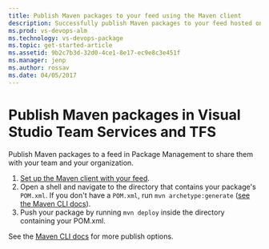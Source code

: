 ```yaml
---
title: Publish Maven packages to your feed using the Maven client
description: Successfully publish Maven packages to your feed hosted on Visual Studio Team Services or Team Foundation Server
ms.prod: vs-devops-alm
ms.technology: vs-devops-package
ms.topic: get-started-article
ms.assetid: 9b2c7b3d-32d0-4ce1-8e17-ec9e8c3e451f
ms.manager: jenp
ms.author: rossav
ms.date: 04/05/2017
---
```


# Publish Maven packages in Visual Studio Team Services and TFS

<!--
**Availability**<br>
Maven Package Management is available with **Visual Studio Team Services** and **TFS 2017 Update 3**.
-->

Publish Maven packages to a feed in Package Management to share them with your team and your organization.

1. [Set up the Maven client with your feed](./pom-and-settings.md).
2. Open a shell and navigate to the directory that contains your package's `POM.xml`.
If you don't have a `POM.xml`, run `mvn archetype:generate` ([see the Maven CLI docs](https://maven.apache.org/guides/getting-started/index.html#How_do_I_make_my_first_Maven_project)).
3. Push your package by running `mvn deploy` inside the directory containing your POM.xml.

See the [Maven CLI docs](http://maven.apache.org/plugins/maven-deploy-plugin/) for more publish options.